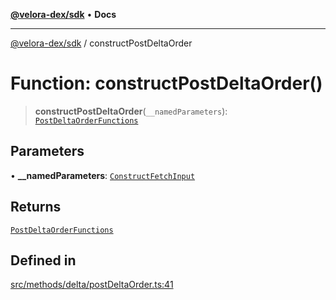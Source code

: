 [**@velora-dex/sdk**](../README.md) • **Docs**

***

[@velora-dex/sdk](../globals.md) / constructPostDeltaOrder

# Function: constructPostDeltaOrder()

> **constructPostDeltaOrder**(`__namedParameters`): [`PostDeltaOrderFunctions`](../type-aliases/PostDeltaOrderFunctions.md)

## Parameters

• **\_\_namedParameters**: [`ConstructFetchInput`](../interfaces/ConstructFetchInput.md)

## Returns

[`PostDeltaOrderFunctions`](../type-aliases/PostDeltaOrderFunctions.md)

## Defined in

[src/methods/delta/postDeltaOrder.ts:41](https://github.com/paraswap/paraswap-sdk/blob/master/src/methods/delta/postDeltaOrder.ts#L41)
